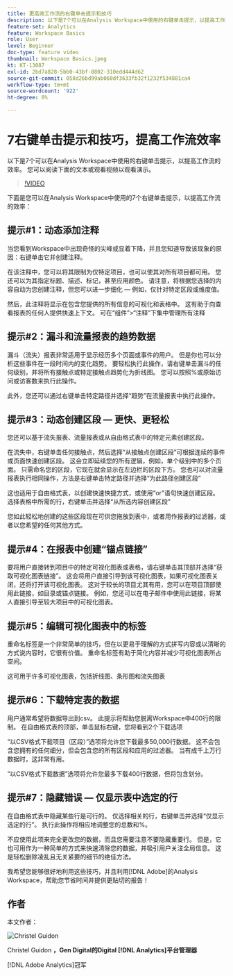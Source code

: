 ```yaml
---
title: 更高效工作流的右键单击提示和技巧
description: 以下是7个可以在Analysis Workspace中使用的右键单击提示，以提高工作流的效率。
feature-set: Analytics
feature: Workspace Basics
role: User
level: Beginner
doc-type: feature video
thumbnail: Workspace Basics.jpeg
kt: KT-13087
exl-id: 2bd7a828-5bb0-43bf-8802-310edd444d62
source-git-commit: 058d26bd99ab060df3633fb32f1232f534881ca4
workflow-type: tm+mt
source-wordcount: '922'
ht-degree: 0%

---
```


# 7右键单击提示和技巧，提高工作流效率

以下是7个可以在Analysis Workspace中使用的右键单击提示，以提高工作流的效率。 您可以阅读下面的文本或观看视频以观看演示。

>[!VIDEO](https://video.tv.adobe.com/v/3417736/?quality=12&learn=on)

下面是您可以在Analysis Workspace中使用的7个右键单击提示，以提高工作流的效率：

## 提示#1：动态添加注释

当您看到Workspace中出现奇怪的尖峰或显着下降，并且您知道导致该现象的原因：右键单击它并创建注释。

在该注释中，您可以将其限制为仅特定项目，也可以使其对所有项目都可用。 您还可以为其指定标题、描述、标记，甚至应用颜色。 请注意，将根据您选择的内容自动为您创建注释，但您可以进一步细化 — 例如，仅针对特定区段或维度值。

然后，此注释将显示在包含您提供的所有信息的可视化和表格中。 这有助于向查看报表的任何人提供快速上下文。 可在“组件”>“注释”下集中管理所有注释

## 提示#2：漏斗和流量报表的趋势数据

漏斗（流失）报表非常适用于显示经历多个页面或事件的用户。 但是你也可以分析这些事件在一段时间内的变化趋势。 要轻松执行此操作，请右键单击漏斗的任何级别，并将所有接触点或特定接触点趋势化为折线图。 您可以按照%或原始访问或访客数来执行此操作。

此外，您还可以通过右键单击特定路径并选择“趋势”在流量报表中执行此操作。

## 提示#3：动态创建区段 — 更快、更轻松

您还可以基于流失报表、流量报表或从自由格式表中的特定元素创建区段。

在流失中，右键单击任何接触点，然后选择“从接触点创建区段”可根据连续的事件或页面快速创建区段。 这会立即延续您的所有逻辑，例如，单个级别中的多个页面。 只需命名您的区段，它现在就会显示在左边栏的区段下方。 您也可以对流量报表执行相同操作，方法是右键单击特定路径并选择“为此路径创建区段”

这也适用于自由格式表，以创建快速快捷方式，或使用“or”语句快速创建区段。 选择表格中所需的行，右键单击并选择“从所选内容创建区段”

您如此轻松地创建的这些区段现在可供您拖放到表中，或者用作报表的过滤器，或者以您希望的任何其他方式。

## 提示#4：在报表中创建“锚点链接”

要将用户直接转到项目中的特定可视化图表或表格，请右键单击其顶部并选择“获取可视化图表链接”。 这会将用户直接引导到该可视化图表，如果可视化图表关闭，还将打开该可视化图表。 这对于较长的项目尤其有用，您可以在项目顶部使用此链接，如目录或锚点链接。 例如，您还可以在电子邮件中使用此链接，将某人直接引导至较大项目中的可视化图表。

## 提示#5：编辑可视化图表中的标签

重命名标签是一个非常简单的技巧，但在以更易于理解的方式拼写内容或以清晰的方式说内容时，它很有价值。 重命名标签有助于简化内容并减少可视化图表所占空间。

这可用于许多可视化图表，包括折线图、条形图和流失图表

## 提示#6：下载特定表的数据

用户通常希望将数据导出到csv。 此提示将帮助您脱离Workspace中400行的限制。 在自由格式表的顶部，单击鼠标右键，您将看到2个下载选项

“以CSV格式下载项目（区段）”选项将允许您下载最多50,000行数据。  这不会包含您拥有的任何细分，但会包含您的所有区段和应用的过滤器。 当有成千上万行数据时，这非常有用。

“以CSV格式下载数据”选项将允许您最多下载400行数据，但将包含划分。

## 提示#7：隐藏错误 — 仅显示表中选定的行

在自由格式表中隐藏某些行是可行的。 仅选择相关的行，右键单击并选择“仅显示选定的行”。 执行此操作将相应地调整您的总数和%。

不应使用此项来完全更改您的数据，而且您需要注意不要隐藏重要行。 但是，它也可用作为一种简单的方式来快速清除您的数据，并吸引用户关注全局信息。 这是轻松删除凌乱且无关紧要的细节的绝佳方法。

我希望您能够很好地利用这些技巧，并且利用[!DNL Adobe]的Analysis Workspace，帮助您节省时间并提供更贴切的报告！

## 作者

本文作者：

![Christel Guidon](assets/christel-guidon.jpg)

Christel Guidon **，Gen Digital的Digital [!DNL Analytics]平台管理器**

[!DNL Adobe Analytics]冠军
